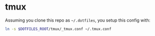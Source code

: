 # tmux

Assuming you clone this repo as `~/.dotfiles`, you setup this config with:

```bash
ln -s $DOTFILES_ROOT/tmux/_tmux.conf ~/.tmux.conf
```
